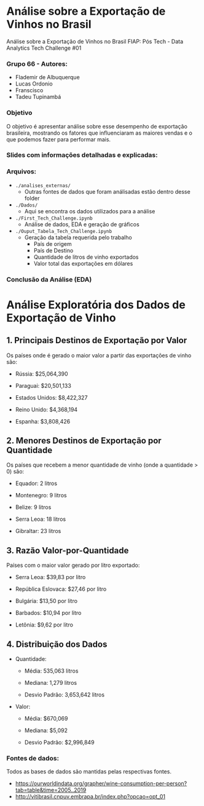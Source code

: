 # Análise sobre a Exportação de Vinhos no Brasil

Análise sobre a Exportação de Vinhos no Brasil
FIAP: Pós Tech - Data Analytics Tech Challenge #01

### Grupo 66 - Autores:

- Flademir de Albuquerque
- Lucas Ordonio
- Franscisco
- Tadeu Tupinambá

### Objetivo
O objetivo é apresentar análise sobre esse desempenho de exportação brasileira, mostrando os fatores que influenciaram as maiores vendas e o que podemos fazer para performar mais.

### Slides com informações detalhadas e explicadas:

### Arquivos:

- `./analises_externas/`
  - Outras fontes de dados que foram análisadas estão dentro desse folder
- `./Dados/`
  - Aqui se encontra os dados utilizados para a análise
- `./First_Tech_Challenge.ipynb`
  - Análise de dados, EDA e geração de gráficos
- `./Ouput_Tabela_Tech_Challenge.ipynb`
  - Geração da tabela requerida pelo trabalho
    - País de origem
    - País de Destino
    - Quantidade de litros de vinho exportados
    - Valor total das exportações em dólares


### Conclusão da Análise (EDA)

# Análise Exploratória dos Dados de Exportação de Vinho
## 1. Principais Destinos de Exportação por Valor
Os países onde é gerado o maior valor a partir das exportações de vinho são:

- Rússia: $25,064,390

- Paraguai: $20,501,133

- Estados Unidos: $8,422,327

- Reino Unido: $4,368,194

- Espanha: $3,808,426

## 2. Menores Destinos de Exportação por Quantidade
Os países que recebem a menor quantidade de vinho (onde a quantidade > 0) são:

- Equador: 2 litros

- Montenegro: 9 litros

- Belize: 9 litros

- Serra Leoa: 18 litros

- Gibraltar: 23 litros


## 3. Razão Valor-por-Quantidade
Países com o maior valor gerado por litro exportado:

- Serra Leoa: $39,83 por litro

- República Eslovaca: $27,46 por litro

- Bulgária: $13,50 por litro

- Barbados: $10,94 por litro

- Letônia: $9,62 por litro

## 4. Distribuição dos Dados
- Quantidade:
  - Média: 535,063 litros

  - Mediana: 1,279 litros

  - Desvio Padrão: 3,653,642 litros

- Valor:
  - Média: $670,069

  - Mediana: $5,092

  - Desvio Padrão: $2,996,849

### Fontes de dados:
Todos as bases de dados são mantidas pelas respectivas fontes.

- https://ourworldindata.org/grapher/wine-consumption-per-person?tab=table&time=2005..2019
- http://vitibrasil.cnpuv.embrapa.br/index.php?opcao=opt_01
